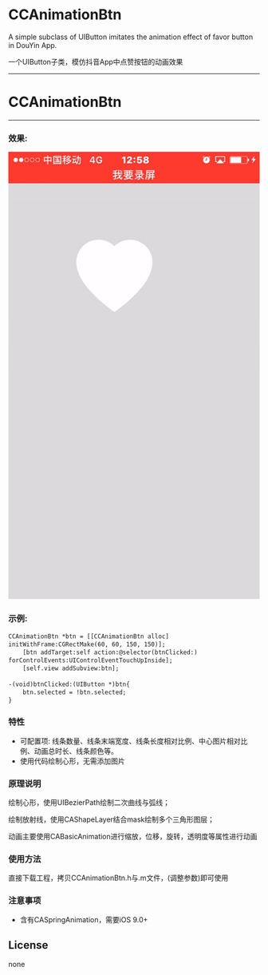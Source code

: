 
# CCAnimationBtn
A simple subclass of UIButton imitates the animation effect of favor button in DouYin App. 

一个UIButton子类，模仿抖音App中点赞按钮的动画效果

---
# CCAnimationBtn
-------------

### 效果:
![image](https://github.com/xiaosao6/CCAnimationBtn/blob/master/btn-anim.gif)

### 示例:  
```oc
CCAnimationBtn *btn = [[CCAnimationBtn alloc] initWithFrame:CGRectMake(60, 60, 150, 150)];
    [btn addTarget:self action:@selector(btnClicked:) forControlEvents:UIControlEventTouchUpInside];
    [self.view addSubview:btn];
    
-(void)btnClicked:(UIButton *)btn{
    btn.selected = !btn.selected;
}
```

### 特性
- 可配置项: 线条数量、线条末端宽度、线条长度相对比例、中心图片相对比例、动画总时长、线条颜色等。
- 使用代码绘制心形，无需添加图片

### 原理说明
绘制心形，使用UIBezierPath绘制二次曲线与弧线；

绘制放射线，使用CAShapeLayer结合mask绘制多个三角形图层；

动画主要使用CABasicAnimation进行缩放，位移，旋转，透明度等属性进行动画

### 使用方法
直接下载工程，拷贝CCAnimationBtn.h与.m文件，(调整参数)即可使用

### 注意事项
- 含有CASpringAnimation，需要iOS 9.0+

## License
none

